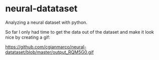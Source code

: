 # neural-datataset
Analyzing a neural dataset with python.

So far I only had time to get the data out of the dataset and make it look nice by creating a gif:

https://github.com/cgianmarco/neural-datataset/blob/master/output_RQM5G0.gif
